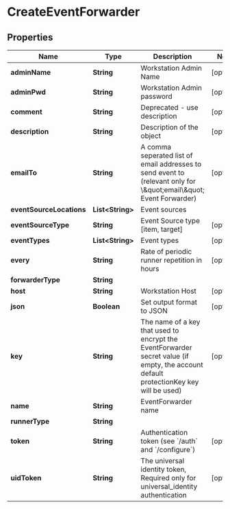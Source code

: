 

# CreateEventForwarder


## Properties

Name | Type | Description | Notes
------------ | ------------- | ------------- | -------------
**adminName** | **String** | Workstation Admin Name |  [optional]
**adminPwd** | **String** | Workstation Admin password |  [optional]
**comment** | **String** | Deprecated - use description |  [optional]
**description** | **String** | Description of the object |  [optional]
**emailTo** | **String** | A comma seperated list of email addresses to send event to (relevant only for \\\&quot;email\\\&quot; Event Forwarder) |  [optional]
**eventSourceLocations** | **List&lt;String&gt;** | Event sources | 
**eventSourceType** | **String** | Event Source type [item, target] |  [optional]
**eventTypes** | **List&lt;String&gt;** | Event types |  [optional]
**every** | **String** | Rate of periodic runner repetition in hours |  [optional]
**forwarderType** | **String** |  | 
**host** | **String** | Workstation Host |  [optional]
**json** | **Boolean** | Set output format to JSON |  [optional]
**key** | **String** | The name of a key that used to encrypt the EventForwarder secret value (if empty, the account default protectionKey key will be used) |  [optional]
**name** | **String** | EventForwarder name | 
**runnerType** | **String** |  | 
**token** | **String** | Authentication token (see &#x60;/auth&#x60; and &#x60;/configure&#x60;) |  [optional]
**uidToken** | **String** | The universal identity token, Required only for universal_identity authentication |  [optional]



